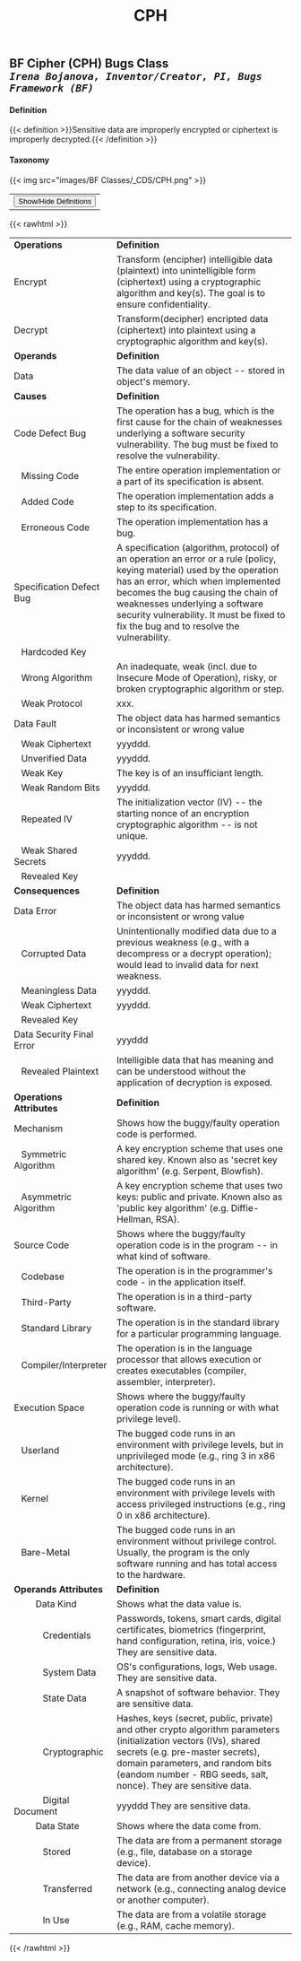 ﻿---
weight: 3
title: "CPH"
---
## BF Cipher (CPH) Bugs Class <br/>_`Irena Bojanova, Inventor/Creator, PI, Bugs Framework (BF)`_

#### Definition
{{< definition >}}Sensitive data are improperly encrypted or ciphertext is improperly decrypted.{{< /definition >}}

####  Taxonomy


{{< img src="images/BF Classes/_CDS/CPH.png" >}}

<table>
<tr>
<td>
<button class="btn btn-primary " type="button" data-bs-toggle="collapse" data-bs-target="#collapseTable" aria-expanded="false" aria-controls="collapseTable">Show/Hide Definitions</button>
</td>
</tr>
</table>
	
{{< rawhtml >}}
<div class="collapse" id="collapseTable">
<table>
<tr>
			<td><strong>Operations</strong></td>
	<td><strong>Definition</strong></td>
	</tr>
	<tr>
			<td>Encrypt </td>
	<td>Transform (encipher) intelligible data (plaintext) into unintelligible form (ciphertext) using a cryptographic algorithm and key(s). The goal is to ensure confidentiality.</td>
	</tr>
	<tr>
			<td>Decrypt </td>
	<td>Transform(decipher) encripted data (ciphertext) into plaintext using a cryptographic algorithm and key(s).</td>
	</tr>
	<tr>
			<td><strong>Operands</strong></td>
	<td><strong>Definition</strong></td>
	</tr>
	<tr>
			<td>Data </td>
	<td>The data value of an object -- stored in object's memory.</td>
	</tr>
	<tr>
			<td><strong>Causes</strong></td>
	<td><strong>Definition</strong></td>
	</tr>
	<tr>
			<td>Code Defect Bug</td>
	<td>The operation has a bug, which is the first cause for the chain of weaknesses underlying a software security vulnerability. The bug must be fixed to resolve the vulnerability.</td>
	</tr>
	<tr>
			<td>   Missing Code </td>
	<td>The entire operation implementation or a part of its specification is absent.</td>
	</tr>
	<tr>
			<td>   Added Code </td>
	<td>The operation implementation adds a step to its specification.</td>
	</tr>
	<tr>
			<td>   Erroneous Code </td>
	<td>The operation implementation has a bug.</td>
	</tr>
	<tr>
			<td>Specification Defect Bug</td>
	<td>A specification (algorithm, protocol) of an operation an error or a rule (policy, keying material) used by the operation has an error, which when implemented becomes the bug causing the chain of weaknesses underlying a software security vulnerability. It must be fixed to fix the bug and to resolve the vulnerability.</td>
	</tr>
	<tr>
			<td>   Hardcoded Key </td>
	<td></td>
	</tr>
	<tr>
			<td>   Wrong Algorithm </td>
	<td>An inadequate, weak (incl. due to Insecure Mode of Operation), risky, or broken cryptographic algorithm or step.</td>
	</tr>
	<tr>
			<td>   Weak Protocol </td>
	<td>xxx.</td>
	</tr>
	<tr>
			<td>Data Fault</td>
	<td>The object data has harmed semantics or inconsistent or wrong value</td>
	</tr>
	<tr>
			<td>   Weak Ciphertext </td>
	<td>yyyddd.</td>
	</tr>
	<tr>
			<td>   Unverified Data </td>
	<td>yyyddd.</td>
	</tr>
	<tr>
			<td>   Weak Key </td>
	<td>The key is of an insufficiant length.</td>
	</tr>
	<tr>
			<td>   Weak Random Bits </td>
	<td>yyyddd.</td>
	</tr>
	<tr>
			<td>   Repeated IV </td>
	<td>The initialization vector (IV) -- the starting nonce of an encryption cryptographic algorithm -- is not unique.</td>
	</tr>
	<tr>
			<td>   Weak Shared Secrets </td>
	<td>yyyddd.</td>
	</tr>
	<tr>
			<td>   Revealed Key </td>
	<td></td>
	</tr>
	<tr>
			<td><strong>Consequences</strong></td>
	<td><strong>Definition</strong></td>
	</tr>
	<tr>
			<td>Data Error</td>
	<td>The object data has harmed semantics or inconsistent or wrong value</td>
	</tr>
	<tr>
			<td>   Corrupted Data </td>
	<td>Unintentionally modified data due to a previous weakness (e.g., with a decompress or a decrypt operation); would lead to invalid data for next weakness.</td>
	</tr>
	<tr>
			<td>   Meaningless Data </td>
	<td>yyyddd.</td>
	</tr>
	<tr>
			<td>   Weak Ciphertext </td>
	<td>yyyddd.</td>
	</tr>
	<tr>
			<td>   Revealed Key </td>
	<td></td>
	</tr>
	<tr>
			<td>Data Security Final Error</td>
	<td>yyyddd</td>
	</tr>
	<tr>
			<td>   Revealed Plaintext </td>
	<td>Intelligible data that has meaning and can be understood without the application of decryption is exposed.</td>
	</tr>
	<tr>
			<td><strong>Operations Attributes</strong></td>
	<td><strong>Definition</strong></td>
	</tr>
	<tr>
			<td>Mechanism </td>
	<td>Shows how the buggy/faulty operation code is performed.</td>
	</tr>
	<tr>
			<td>   Symmetric Algorithm </td>
	<td>A key encryption scheme that uses one shared key. Known also as 'secret key algorithm' (e.g. Serpent, Blowfish).</td>
	</tr>
	<tr>
			<td>   Asymmetric Algorithm </td>
	<td>A key encryption scheme that uses two keys: public and private. Known also as 'public key algorithm' (e.g. Diffie-Hellman, RSA).</td>
	</tr>
	<tr>
			<td>Source Code </td>
	<td>Shows where the buggy/faulty operation code is in the program -- in what kind of software.</td>
	</tr>
	<tr>
			<td>   Codebase </td>
	<td>The operation is in the programmer's code - in the application itself.</td>
	</tr>
	<tr>
			<td>   Third-Party </td>
	<td>The operation is in a third-party software.</td>
	</tr>
	<tr>
			<td>   Standard Library </td>
	<td>The operation is in the standard library for a particular programming language.</td>
	</tr>
	<tr>
			<td>   Compiler/Interpreter </td>
	<td>The operation is in the language processor that allows execution or creates executables (compiler, assembler, interpreter).</td>
	</tr>
	<tr>
			<td>Execution Space </td>
	<td>Shows where the buggy/faulty operation code is running or with what privilege level).</td>
	</tr>
	<tr>
			<td>   Userland </td>
	<td>The bugged code runs in an environment with privilege levels, but in unprivileged mode (e.g., ring 3 in x86 architecture).</td>
	</tr>
	<tr>
			<td>   Kernel </td>
	<td>The bugged code runs in an environment with privilege levels with access privileged instructions (e.g., ring 0 in x86 architecture).</td>
	</tr>
	<tr>
			<td>   Bare-Metal </td>
	<td>The bugged code runs in an environment without privilege control. Usually, the program is the only software running and has total access to the hardware.</td>
	</tr>
	<tr>
			<td><strong>Operands Attributes</strong></td>
	<td><strong>Definition</strong></td>
	</tr>
	<tr>
			<td>         Data Kind </td>
	<td>Shows what the data value is.</td>
	</tr>
	<tr>
			<td>            Credentials </td>
	<td>Passwords, tokens, smart cards, digital certificates, biometrics (fingerprint, hand configuration, retina, iris, voice.) They are sensitive data.</td>
	</tr>
	<tr>
			<td>            System Data </td>
	<td>OS's configurations, logs, Web usage. They are sensitive data.</td>
	</tr>
	<tr>
			<td>            State Data </td>
	<td>A snapshot of software behavior. They are sensitive data.</td>
	</tr>
	<tr>
			<td>            Cryptographic </td>
	<td>Hashes, keys (secret, public, private) and other crypto algorithm parameters (initialization vectors (IVs), shared secrets (e.g. pre-master secrets), domain parameters, and random bits (eandom number - RBG seeds, salt, nonce). They are sensitive data.</td>
	</tr>
	<tr>
			<td>            Digital Document </td>
	<td>yyyddd They are sensitive data.</td>
	</tr>
	<tr>
			<td>         Data State </td>
	<td>Shows where the data come from.</td>
	</tr>
	<tr>
			<td>            Stored </td>
	<td>The data are from a permanent storage (e.g., file, database on a storage device).</td>
	</tr>
	<tr>
			<td>            Transferred </td>
	<td>The data are from another device via a network (e.g., connecting analog device or another computer).</td>
	</tr>
	<tr>
			<td>            In Use </td>
	<td>The data are from a volatile storage (e.g., RAM, cache memory).</td>
	</tr>
	
</table>
</div>
{{< /rawhtml >}}

